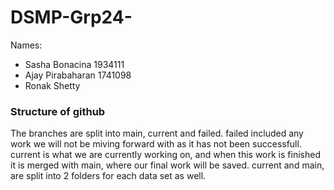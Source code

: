 # DSMP-Grp24-
 Names:
 - Sasha Bonacina 1934111
 - Ajay Pirabaharan 1741098
 - Ronak Shetty 
 
 ### Structure of github
 The branches are split into main, current and failed. failed included any work we will not be miving forward with as it has not been successfull. current is what we are currently working on, and when this work is finished it is merged with main, where our final work will be saved. current and main, are split into 2 folders for each data set as well.
